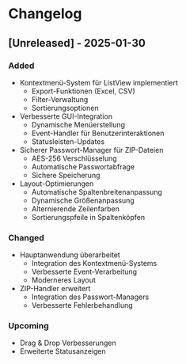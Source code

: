 # Changelog

## [Unreleased] - 2025-01-30
### Added
- Kontextmenü-System für ListView implementiert
  - Export-Funktionen (Excel, CSV)
  - Filter-Verwaltung
  - Sortierungsoptionen
- Verbesserte GUI-Integration
  - Dynamische Menüerstellung
  - Event-Handler für Benutzerinteraktionen
  - Statusleisten-Updates
- Sicherer Passwort-Manager für ZIP-Dateien
  - AES-256 Verschlüsselung
  - Automatische Passwortabfrage
  - Sichere Speicherung
- Layout-Optimierungen
  - Automatische Spaltenbreitenanpassung
  - Dynamische Größenanpassung
  - Alternierende Zeilenfarben
  - Sortierungspfeile in Spaltenköpfen

### Changed
- Hauptanwendung überarbeitet
  - Integration des Kontextmenü-Systems
  - Verbesserte Event-Verarbeitung
  - Moderneres Layout
- ZIP-Handler erweitert
  - Integration des Passwort-Managers
  - Verbesserte Fehlerbehandlung

### Upcoming
- Drag & Drop Verbesserungen
- Erweiterte Statusanzeigen